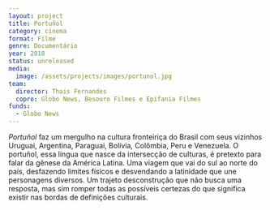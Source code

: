 ```yaml
---
layout: project
title: Portuñol
category: cinema
format: Filme
genre: Documentário
year: 2018
status: unreleased
media:
  image: /assets/projects/images/portunol.jpg
team:
  director: Thais Fernandes
  copro: Globo News, Besouro Filmes e Epifania Filmes
funds:
  - Globo News
---
```


_Portuñol_ faz um mergulho na cultura fronteiriça do Brasil com seus vizinhos Uruguai, Argentina, Paraguai, Bolívia, Colômbia, Peru e Venezuela. O portuñol, essa língua que nasce da intersecção de culturas, é pretexto para falar da gênese da América Latina. Uma viagem que vai do sul ao norte do país, desfazendo limites físicos e desvendando a latinidade que une personagens diversos. Um trajeto desconstrução que não busca uma resposta, mas sim romper todas as possíveis certezas do que significa existir nas bordas de definições culturais.
